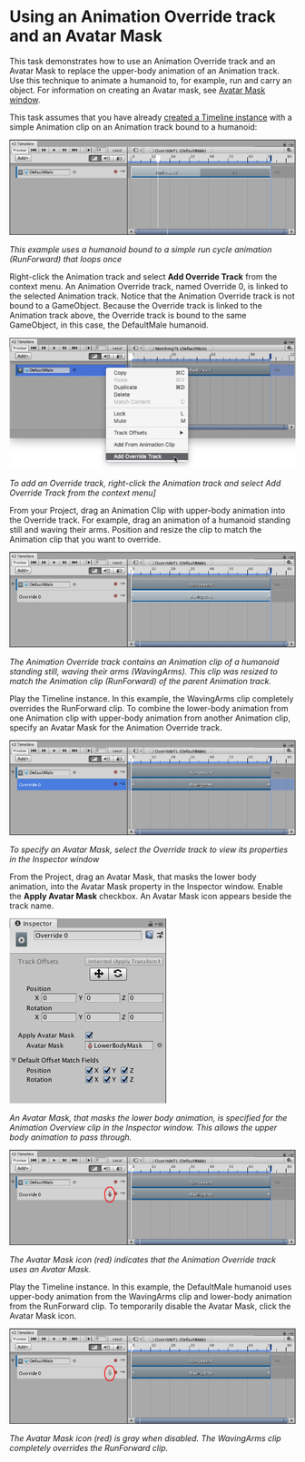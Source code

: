 # Using an Animation Override track and an Avatar Mask

This task demonstrates how to use an Animation Override track and an Avatar Mask to replace the upper-body animation of an Animation track. Use this technique to animate a humanoid to, for example, run and carry an object. For information on creating an Avatar mask, see [Avatar Mask window](https://docs.unity3d.com/Manual/class-AvatarMask.html).

This task assumes that you have already [created a Timeline instance](wf_instance.md) with a simple Animation clip on an Animation track bound to a humanoid:

![This example uses a humanoid bound to a simple run cycle animation (RunForward) that loops once](images/timeline_masking_start.png)

_This example uses a humanoid bound to a simple run cycle animation (RunForward) that loops once_

Right-click the Animation track and select **Add Override Track** from the context menu. An Animation Override track, named Override 0, is linked to the selected Animation track. Notice that the Animation Override track is not bound to a GameObject. Because the Override track is linked to the Animation track above, the Override track is bound to the same GameObject, in this case, the DefaultMale humanoid.

![To add an Override track, right-click the Animation track and select Add Override Track from the context menu](images/timeline_masking_override.png)

_To add an Override track, right-click the Animation track and select Add Override Track from the context menu]_

From your Project, drag an Animation Clip with upper-body animation into the Override track. For example, drag an animation of a humanoid standing still and waving their arms. Position and resize the clip to match the Animation clip that you want to override.

![The Animation Override track contains an Animation clip of a humanoid standing still, waving their arms (WavingArms). This clip was resized to match the Animation clip (RunForward) of the parent Animation track.](images/timeline_masking_waving.png)

_The Animation Override track contains an Animation clip of a humanoid standing still, waving their arms (WavingArms). This clip was resized to match the Animation clip (RunForward) of the parent Animation track._

Play the Timeline instance. In this example, the WavingArms clip completely overrides the RunForward clip. To combine the lower-body animation from one Animation clip with upper-body animation from another Animation clip, specify an Avatar Mask for the Animation Override track.

![To specify an Avatar Mask, select the Override track to view its properties in the Inspector window](images/timeline_masking_override_selected.png)

_To specify an Avatar Mask, select the Override track to view its properties in the Inspector window_

From the Project, drag an Avatar Mask, that masks the lower body animation, into the Avatar Mask property in the Inspector window. Enable the **Apply Avatar Mask** checkbox. An Avatar Mask icon appears beside the track name.

![An Avatar Mask, that masks the lower body animation, is specified for the Animation Overview clip in the Inspector window. This allows the upper body animation to pass through.](images/timeline_masking_avatar_inspector.png)

_An Avatar Mask, that masks the lower body animation, is specified for the Animation Overview clip in the Inspector window. This allows the upper body animation to pass through._

![The Avatar Mask icon (red) indicates that the Animation Override track uses an Avatar Mask.](images/timeline_masking_avatar_on.png)

_The Avatar Mask icon (red) indicates that the Animation Override track uses an Avatar Mask._

Play the Timeline instance. In this example, the DefaultMale humanoid uses upper-body animation from the WavingArms clip and lower-body animation from the RunForward clip. To temporarily disable the Avatar Mask, click the Avatar Mask icon.

![The Avatar Mask icon (red) is gray when disabled. The WavingArms clip completely overrides the RunForward clip.](images/timeline_masking_avatar_off.png)

_The Avatar Mask icon (red) is gray when disabled. The WavingArms clip completely overrides the RunForward clip._
